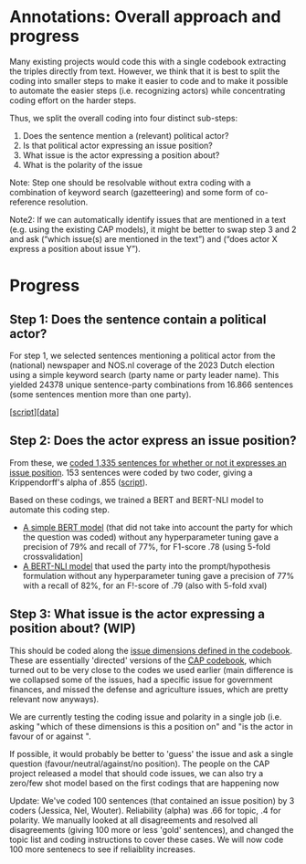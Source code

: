 # Annotations: Overall approach and progress

Many existing projects would code this with a single codebook extracting the triples directly from text. However, we think that it is best to split the coding into smaller steps to make it easier to code and to make it possible to automate the easier steps (i.e. recognizing actors) while concentrating coding effort on the harder steps. 

Thus, we split the overall coding into four distinct sub-steps:
1. Does the sentence mention a (relevant) political actor?
2. Is that political actor expressing an issue position?
3. What issue is the actor expressing a position about?
4. What is the polarity of the issue

Note: Step one should be resolvable without extra coding with a combination of keyword search (gazetteering) and some form of co-reference resolution. 

Note2: If we can automatically identify issues that are mentioned in a text (e.g. using the existing CAP models), it might be better to swap step 3 and 2 and ask (“which issue(s) are mentioned in the text”) and (“does actor X express a position about issue Y”). 

# Progress

## Step 1: Does the sentence contain a political actor?

For step 1, we selected sentences mentioning a political actor from the (national) newspaper and NOS.nl coverage of the 2023 Dutch election using a simple keyword search (party name or party leader name). 
This yielded 24378 unique sentence-party combinations from 16.866 sentences (some sentences mention more than one party). 

[[script](/src/data-processing/02_dutch_download_annotations.R)][[data](/data/intermediate/units_tk2023.csv)]

## Step 2: Does the actor express an issue position?

From these, we [coded 1,335 sentences for whether or not it expresses an issue position](/data/intermediate/annoations_01_dutch_types.csv).
153 sentences were coded by two coder, giving a Krippendorff's alpha of .855 ([script]()). 

Based on these codings, we trained a BERT and BERT-NLI model to automate this coding step. 

+ [A simple BERT model](src/data-processing/10_dutch_bert.py) (that did not take into account the party for which the question was coded) without any hyperparameter tuning gave a precision of 79% and recall of 77%, for F1-score .78 (using 5-fold crossvalidation]
+ [A BERT-NLI model](src/data-processing/10_dutch_bert_nli.py) that used the party into the prompt/hypothesis formulation without any hyperparameter tuning gave a precision of 77% with a recall of 82%, for an F!-score of .79 (also with 5-fold xval)

## Step 3: What issue is the actor expressing a position about? (WIP)

This should be coded along the [issue dimensions defined in the codebook](codebook.md). These are essentially 'directed' versions of the [CAP codebook](https://www.comparativeagendas.net/pages/master-codebook), which turned out to be very close to the codes we used earlier (main difference is we collapsed some of the issues, had a specific issue for government finances, and missed the defense and agriculture issues, which are pretty relevant now anyways). 

We are currently testing the coding issue and polarity in a single job (i.e. asking "which of these dimensions is this a position on" and "is the actor in favour of or against <issue>".

If possible, it would probably be better to 'guess' the issue and ask a single question (favour/neutral/against/no position). The people on the CAP project released a model that should code issues, we can also try a zero/few shot model based on the first codings that are happening now

Update: We've coded 100 sentences (that contained an issue position) by 3 coders (Jessica, Nel, Wouter). Reliability (alpha) was .66 for topic, .4 for polarity. We manually looked at all disagreements and resolved all disagreements (giving 100 more or less 'gold' sentences), and changed the topic list and coding instructions to cover these cases. We will now code 100 more sentenecs to see if reliaiblity increases.
